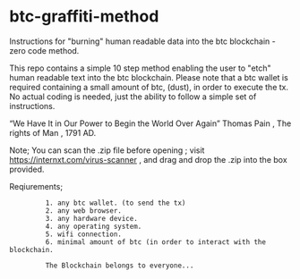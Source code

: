 # btc-graffiti-method
Instructions for "burning" human readable data into the btc blockchain - zero code method.

This repo contains a simple 10 step method enabling the user to "etch" human readable text into the btc blockchain.
Please note that a btc wallet is required containing a small amount of btc, (dust), in order to execute the tx.
No actual coding is needed, just the ability to follow a simple set of instructions.

“We Have It in Our Power to Begin the World Over Again” Thomas Pain , The rights of Man , 1791 AD.

Note; You can scan the .zip file before opening ; visit https://internxt.com/virus-scanner , and drag and drop the .zip into the box provided.

Reqiurements;

             1. any btc wallet. (to send the tx)
             2. any web browser.
             3. any hardware device.
             4. any operating system.
             5. wifi connection.
             6. minimal amount of btc (in order to interact with the blockchain.

             The Blockchain belongs to everyone...





